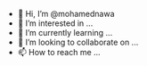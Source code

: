 - 👋 Hi, I’m @mohamednawa
- 👀 I’m interested in ...
- 🌱 I’m currently learning ...
- 💞️ I’m looking to collaborate on ...
- 📫 How to reach me ...

<!---
mohamednawa/mohamednawa is a ✨ special ✨ repository because its `README.md` (this file) appears on your GitHub profile.
You can click the Preview link to take a look at your changes.
--->
